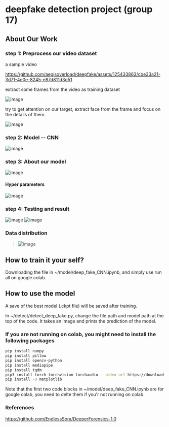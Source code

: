 deepfake detection project (group 17)
=
## About Our Work
### step 1: Preprocess our video dataset
a sample video


https://github.com/aegisoverload/deepfake/assets/125433863/cbe33a21-3d71-4e0e-8245-e87d811d3d51

extract some frames from the video as training dataset

![image](https://github.com/aegisoverload/deepfake/assets/125433863/e18b588a-29f5-4a51-810a-6a44cd71c038)



try to get attention on our target, extract face from the frame and focus on the details of them.


![image](https://github.com/aegisoverload/deepfake/assets/125433863/abfffc6a-34ee-46f9-8245-9327ae729f59)


### step 2: Model -- CNN
![image](https://github.com/aegisoverload/deepfake/assets/125433863/166d56bb-9eed-437e-828b-54a9988bb0e2)
### step 3: About our model
![image](https://github.com/aegisoverload/deepfake/assets/125433863/db97745b-2b8e-4d93-a8ea-2c54191d1f06)
#### Hyper parameters
![image](https://github.com/aegisoverload/deepfake/assets/125433863/add66a06-a8b7-471f-92b7-271c7b177cf2)
### step 4: Testing and result
![image](https://github.com/aegisoverload/deepfake/assets/125433863/c7dc0462-d3e5-46a7-9110-adbfae6080bf)
![image](https://github.com/aegisoverload/deepfake/assets/125433863/ba0ceeea-ac71-4873-9954-cdb4d8084c23)

### Data distribution

> ![image](https://github.com/aegisoverload/deepfake/assets/125433863/54ca19d6-7c6c-446a-b653-5afdded3e6d6)

## How to train it your self?

Downloading the file in ~/model/deep_fake_CNN.ipynb, and simply use run all on google colab.

## How to use the model

A save of the best model (.ckpt file) will be saved after training.

In ~/detect/detect_deep_fake.py, change the file path and model path at the top of the code. It takes an image and prints the prediction of the model.

### If you are not running on colab, you might need to install the following packages

```bash
pip install numpy
pip install pillow
pip install opencv-python
pip install mediapipe
pip install tqdm
pip3 install torch torchvision torchaudio --index-url https://download.pytorch.org/whl/cu118
pip install -U matplotlib
```
Note that the first two code blocks in ~/model/deep_fake_CNN.ipynb are for google colab, you need to delte them if you'r not running on colab.

### References
https://github.com/EndlessSora/DeeperForensics-1.0






